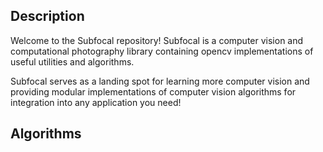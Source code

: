 ## Description
Welcome to the Subfocal repository! Subfocal is a computer vision and computational photography library containing opencv implementations of useful utilities and algorithms.

Subfocal serves as a landing spot for learning more computer vision and providing modular implementations of computer vision algorithms for integration into any application you need!

## Algorithms
